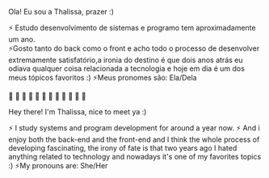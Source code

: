 Ola! Eu sou a Thalissa, prazer :) 

 ⚡ Estudo desenvolvimento de sistemas e programo tem aproximadamente um ano.  
 ⚡Gosto tanto do back como o front e acho todo o processo de desenvolver
extremamente satisfatório,a ironia do destino é que dois anos atrás eu odiava 
qualquer coisa relacionada a tecnologia e hoje em dia é um dos meus tópicos
favoritos :)
⚡Meus pronomes são: Ela/Dela 

 🌱 🌱 🌱 🌱 🌱 🌱 🌱 🌱 🌱 🌱 🌱 🌱

Hey there! I'm Thalissa, nice to meet ya :)

 ⚡ I study systems and program development for around a year now.
 ⚡ And i enjoy both the back-end and the front-end and I think the whole process of developing
fascinating, the irony of fate is that two years ago I hated
anything related to technology and nowadays it's one of my favorites topics
:)
⚡My pronouns are: She/Her
